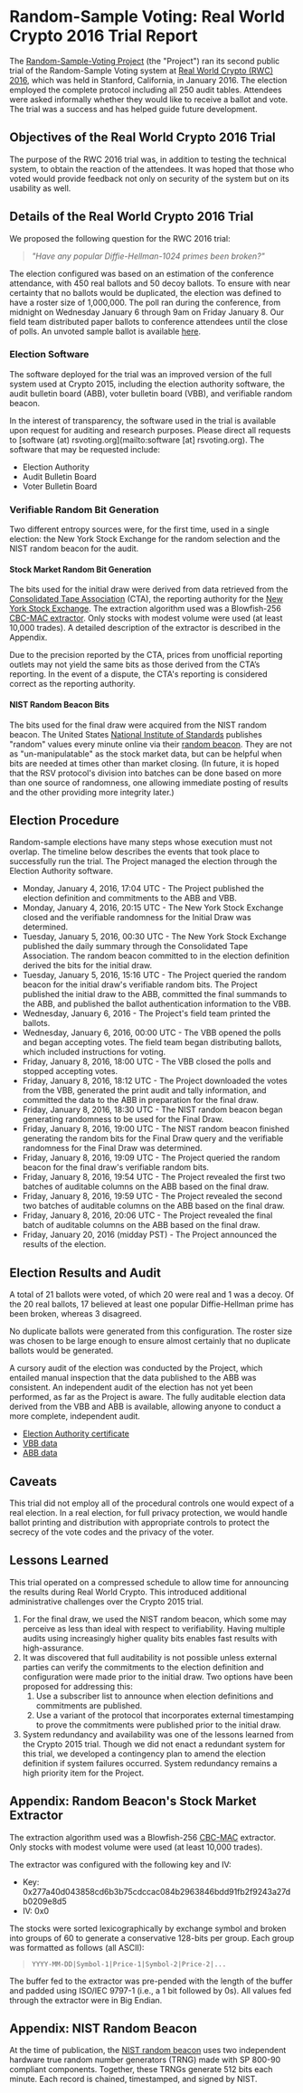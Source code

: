 # Random-Sample Voting: Real World Crypto 2016 Trial Report

The [Random-Sample-Voting Project](http://www.rsvoting.org) (the "Project")
ran its second public trial of the Random-Sample Voting system at
[Real World Crypto (RWC) 2016](http://www.realworldcrypto.com/rwc2016),
which was held in Stanford, California, in January 2016. The election employed
the complete protocol including all 250 audit tables. Attendees were asked
informally whether they would like to receive a ballot and vote. The trial
was a success and has helped guide future development.

## Objectives of the Real World Crypto 2016 Trial
The purpose of the RWC 2016 trial was, in addition to testing the technical
system, to obtain the reaction of the attendees. It was hoped that those who
voted would provide feedback not only on security of the system but on its
usability as well.

## Details of the Real World Crypto 2016 Trial
We proposed the following question for the RWC 2016 trial:
> *"Have any popular Diffie-Hellman-1024 primes been broken?"*

The election configured was based on an estimation of the conference
attendance, with 450 real ballots and 50 decoy ballots. To ensure with near
certainty that no ballots would be duplicated, the election was defined to have
a roster size of 1,000,000. The poll ran during the conference, from midnight
on Wednesday January 6 through 9am on Friday January 8. Our field team
distributed paper ballots to conference attendees until the close of polls. An
unvoted sample ballot is available
[here](http://rsvoting.org/trials/201601-rwc/rwc-2016-ballot-449.pdf).

### Election Software
The software deployed for the trial was an improved version of the full system
used at Crypto 2015, including the election authority software, the audit
bulletin board (ABB), voter bulletin board (VBB), and verifiable random beacon.

In the interest of transparency, the software used in the trial is available
upon request for auditing and research purposes. Please direct all requests to
[software (at) rsvoting.org](mailto:software [at] rsvoting.org). The software that may
be requested include:

* Election Authority
* Audit Bulletin Board
* Voter Bulletin Board

### Verifiable Random Bit Generation
Two different entropy sources were, for the first time, used in a single
election: the New York Stock Exchange for the random selection and the NIST
random beacon for the audit.

#### Stock Market Random Bit Generation
The bits used for the initial draw were derived from data retrieved from the
[Consolidated Tape Association](https://www.ctaplan.com/) (CTA), the reporting
authority for the [New York Stock Exchange](https://www.nyse.com/). The
extraction algorithm used was a Blowfish-256
[CBC-MAC extractor](https://www.iacr.org/archive/crypto2004/31520493/clean.pdf).
Only stocks with modest volume were used (at least 10,000 trades). A detailed
description of the extractor is described in the Appendix.

Due to the precision reported by the CTA, prices from unofficial reporting
outlets may not yield the same bits as those derived from the CTA’s reporting.
In the event of a dispute, the CTA's reporting is considered correct as the
reporting authority.

#### NIST Random Beacon Bits
The bits used for the final draw were acquired from the NIST random beacon.
The United States
[National Institute of Standards](http://www.nist.gov/itl/csd/ct/nist_beacon.cfm)
publishes "random" values every minute online via their
[random beacon](https://beacon.nist.gov/). They are not as "un-manipulatable"
as the stock market data, but can be helpful when bits are needed at times
other than market closing. (In future, it is hoped that the RSV protocol's
division into batches can be done based on more than one source of randomness,
one allowing immediate posting of results and the other providing more integrity
later.)

## Election Procedure
Random-sample elections have many steps whose execution must not overlap. The
timeline below describes the events that took place to successfully run the
trial. The Project managed the election through the Election Authority
software.

* Monday, January 4, 2016, 17:04 UTC - The Project published the election
  definition and commitments to the ABB and VBB.
* Monday, January 4, 2016, 20:15 UTC - The New York Stock Exchange closed and
  the verifiable randomness for the Initial Draw was determined.
* Tuesday, January 5, 2016, 00:30 UTC - The New York Stock Exchange published
  the daily summary through the Consolidated Tape Association. The random
  beacon committed to in the election definition derived the bits for the
  initial draw.
* Tuesday, January 5, 2016, 15:16 UTC - The Project queried the random beacon
  for the initial draw's verifiable random bits. The Project published the
  initial draw to the ABB, committed the final summands to the ABB, and
  published the ballot authentication information to the VBB.
* Wednesday, January 6, 2016 - The Project's field team printed the ballots.
* Wednesday, January 6, 2016, 00:00 UTC - The VBB opened the polls and began
  accepting votes. The field team began distributing ballots, which included
  instructions for voting.
* Friday, January 8, 2016, 18:00 UTC - The VBB closed the polls and stopped
  accepting votes.
* Friday, January 8, 2016, 18:12 UTC - The Project downloaded the votes from
  the VBB, generated the print audit and tally information, and committed the
  data to the ABB in preparation for the final draw.
* Friday, January 8, 2016, 18:30 UTC - The NIST random beacon began generating
  randomness to be used for the Final Draw.
* Friday, January 8, 2016, 19:00 UTC - The NIST random beacon finished
  generating the random bits for the Final Draw query and the verifiable
  randomness for the Final Draw was determined.
* Friday, January 8, 2016, 19:09 UTC - The Project queried the random beacon
  for the final draw's verifiable random bits.
*  Friday, January 8, 2016, 19:54 UTC - The Project revealed the first two
  batches of auditable columns on the ABB based on the final draw.
* Friday, January 8, 2016, 19:59 UTC - The Project revealed the second two
  batches of auditable columns on the ABB based on the final draw.
* Friday, January 8, 2016, 20:06 UTC - The Project revealed the final batch of
  auditable columns on the ABB based on the final draw.
* Friday, January 20, 2016 (midday PST) - The Project announced the results of
  the election.

## Election Results and Audit
A total of 21 ballots were voted, of which 20 were real and 1 was a  decoy. Of
the 20 real ballots, 17 believed at least one popular Diffie-Hellman prime has
been broken, whereas 3 disagreed.

No duplicate ballots were generated from this configuration. The roster size was
chosen to be large enough to ensure almost certainly that no duplicate ballots
would be generated.

A cursory audit of the election was conducted by the Project, which entailed
manual inspection that the data published to the ABB was consistent. An
independent audit of the election has not yet been performed, as far as the
Project is aware. The fully auditable election data derived from the VBB and
ABB is available, allowing anyone to conduct a more complete, independent
audit.

* [Election Authority certificate](http://rsvoting.org/trials/201601-rwc/EA.pem)
* [VBB data](http://rsvoting.org/trials/201601-rwc/rwc-2016-demo-VBB.zip)
* [ABB data](http://rsvoting.org/trials/201601-rwc/rwc-2016-demo-ABB.zip)

## Caveats
This trial did not employ all of the procedural controls one would expect of
a real election. In a real election, for full privacy protection, we would
handle ballot printing and distribution with appropriate controls to protect
the secrecy of the vote codes and the privacy of the voter.

## Lessons Learned
This trial operated on a compressed schedule to allow time for announcing the
results during Real World Crypto. This introduced additional administrative
challenges over the Crypto 2015 trial.

1.  For the final draw, we used the NIST random beacon, which some may perceive
    as less than ideal with respect to verifiability. Having multiple audits
    using increasingly higher quality bits enables fast results with
    high-assurance.
1.  It was discovered that full auditability is not possible unless external
    parties can verify the commitments to the election definition and
    configuration were made prior to the initial draw. Two options have been
    proposed for addressing this:
    1.  Use a subscriber list to announce when election definitions and
        commitments are published.
    1.  Use a variant of the protocol that incorporates external timestamping
        to prove the commitments were published prior to the initial draw.
1.  System redundancy and availability was one of the lessons learned from the
    Crypto 2015 trial. Though we did not enact a redundant system for this
    trial, we developed a contingency plan to amend the election definition if
    system failures occurred. System redundancy remains a high priority item
    for the Project.

## Appendix: Random Beacon's Stock Market Extractor
The extraction algorithm used was a Blowfish-256
[CBC-MAC](https://www.iacr.org/archive/crypto2004/31520493/clean.pdf)
extractor.  Only stocks with modest volume were used (at least 10,000 trades).

The extractor was configured with the following key and IV:
* Key: 0x277a40d043858cd6b3b75cdccac084b2963846bdd91fb2f9243a27db0209e8d5
* IV: 0x0

The stocks were sorted lexicographically by exchange symbol and broken into
groups of 60 to generate a conservative 128-bits per group. Each group was
formatted as follows (all ASCII):

> `YYYY-MM-DD|Symbol-1|Price-1|Symbol-2|Price-2|...`

The buffer fed to the extractor was pre-pended with the length of the buffer
and padded using ISO/IEC 9797-1 (i.e., a 1 bit followed by 0s).  All values
fed through the extractor were in Big Endian.

## Appendix: NIST Random Beacon
At the time of publication, the [NIST random beacon](https://beacon.nist.gov/)
uses two independent hardware true random number generators (TRNG) made with
SP 800-90 compliant components. Together, these TRNGs generate 512 bits each
minute. Each record is chained, timestamped, and signed by NIST.

